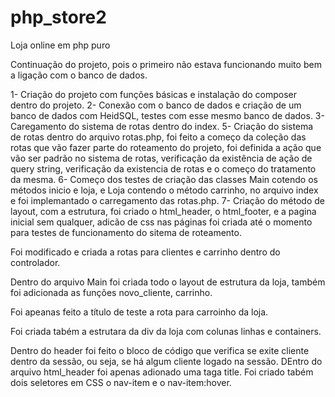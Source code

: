 # php_store2

 Loja online em php puro

 Continuação do projeto, pois o primeiro não estava funcionando muito bem a ligação com o banco de dados.

 1- Criação do projeto com funções básicas e instalação do composer dentro do projeto.
 2- Conexão com o banco de dados e criação de um banco de dados com HeidSQL, testes com esse mesmo banco de dados.
 3- Caregamento do sistema de rotas dentro do index.
 5- Criação do sistema de rotas dentro do arquivo rotas.php, foi feito a começo da coleção das rotas que vão fazer parte do roteamento do projeto, foi definida a ação que vão ser padrão no sistema de rotas, verificação da existência de ação de query string, verificação da existencia de rotas e o começo do tratamento da mesma.
 6- Começo dos testes de criação das classes Main cotendo os métodos inicio e loja, e Loja contendo o método carrinho, no arquivo index e  foi implemantado o carregamento das rotas.php.
 7- Criação do método de layout, com a estrutura, foi criado o html_header, o html_footer, e a pagina inicial sem qualquer, adicão de css nas páginas foi criada até o momento para testes de funcionamento do sitema de roteamento.

 Foi modificado e criada a rotas para clientes e carrinho dentro do controlador.
 
 Dentro do arquivo Main foi criada todo o layout de estrutura da loja, também foi adicionada as funções novo_cliente, carrinho.

Foi apeanas feito a título de teste a rota para carroinho da loja.

Foi criada tabém a estrutara da div da loja com colunas linhas e containers.

Dentro do header foi feito o bloco de código que verifica se exite cliente dentro da sessão, ou seja, se há algum cliente logado na sessão. DEntro do arquivo html_header foi apenas adionado uma taga title.
 Foi criado tabém dois seletores em CSS o nav-item e o nav-item:hover.

